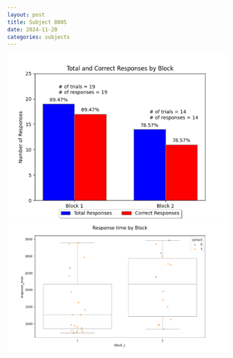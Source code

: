 ```yaml
---
layout: post
title: Subject 8005
date: 2024-11-20
categories: subjects
---
```


![](data/8005/run-5/8005_ATS_responses.png)
![](data/8005/run-5/8005_ATS_rt.png)
